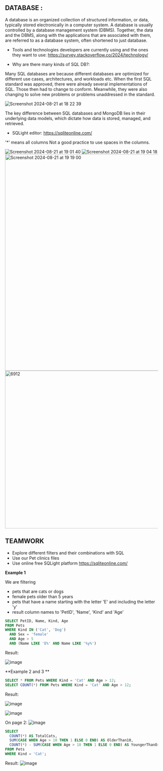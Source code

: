 ## DATABASE :
A database is an organized collection of structured information, or data, typically stored electronically in a computer system. 
A database is usually controlled by a database management system (DBMS). 
Together, the data and the DBMS, along with the applications that are associated with them, are referred to as a database system, often shortened to just database.

* Tools and technologies developers are currently using and the ones they want to use:
https://survey.stackoverflow.co/2024/technology/

* Why are there many kinds of SQL DB?: 

Many SQL databases are because different databases are optimized for different use cases, architectures, and workloads etc.
When the first SQL standard was approved, there were already several implementations of SQL. 
Those then had to change to conform. Meanwhile, they were also changing to solve new problems or problems unaddressed in the standard.

![Screenshot 2024-08-21 at 18 22 39](https://github.com/user-attachments/assets/c4a7a324-766a-4dcf-a0f6-070d61b98d87)

The key difference between SQL databases and MongoDB lies in their underlying data models, which dictate how data is stored, managed, and retrieved.

* SQLight editor:
  https://sqliteonline.com/

'*' means all columns
Not a good practice to use spaces in the columns.

![Screenshot 2024-08-21 at 19 01 40](https://github.com/user-attachments/assets/291ca5b7-9ff6-4fc5-a72f-de4b69b8e789)
![Screenshot 2024-08-21 at 19 04 18](https://github.com/user-attachments/assets/90a6013c-5970-4b28-9d78-2258e29fa551)
<img width="713" alt="Screenshot 2024-08-21 at 19 19 00" src="https://github.com/user-attachments/assets/3049bba3-55cf-454d-a759-bec05c31ce03">
<img width="520" alt="6912" src="https://github.com/user-attachments/assets/16dfa588-e8a7-4465-83ae-2553814712bb">

## TEAMWORK 
* Explore different filters and their combinations with SQL
* Use our Pet clinics files
* Use online free SQLight platform https://sqliteonline.com/

**Example 1**

We are filtering 
* pets that are cats or dogs
* female pets older than 5 years
* pets that have a name starting with the letter 'E' and including the letter 'y'
* result column names to 'PetID', 'Name', 'Kind' and 'Age'

```sql
SELECT PetID, Name, Kind, Age
FROM Pets 
WHERE Kind IN ('Cat', 'Dog') 
  AND Sex = 'female' 
  AND Age > 5 
  AND (Name LIKE 'E%' AND Name LIKE '%y%')
```

Result:

![image](https://github.com/user-attachments/assets/4e290a8f-9aa0-4f4c-988a-064a66cfa7fa)


**Example 2 and 3 **

```sql
SELECT * FROM Pets WHERE Kind = 'Cat' AND Age > 12;
SELECT COUNT(*) FROM Pets WHERE Kind = 'Cat' AND Age > 12;
```

Result:

![image](https://github.com/user-attachments/assets/a55eb909-6dbc-478f-b523-72c001929de2)

![image](https://github.com/user-attachments/assets/14e711a7-21ed-4df5-ac75-bf8ff9457f93)

On page 2: 
![image](https://github.com/user-attachments/assets/dcc97a67-5082-4277-b012-a5d4c75e743b)




  ```sql
SELECT 
    COUNT(*) AS TotalCats, 
    SUM(CASE WHEN Age > 10 THEN 1 ELSE 0 END) AS OlderThan10, 
    COUNT(*) - SUM(CASE WHEN Age > 10 THEN 1 ELSE 0 END) AS YoungerThanOrEqualTo10
FROM Pets 
WHERE Kind = 'Cat';
```

Result: 
![image](https://github.com/user-attachments/assets/ba1f2d30-64f4-48df-af8c-d90020070e28)





